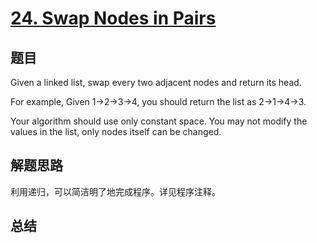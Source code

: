 # [24. Swap Nodes in Pairs](https://leetcode-cn.com/problems/swap-nodes-in-pairs/)

## 题目
Given a linked list, swap every two adjacent nodes and return its head.

For example,
Given 1->2->3->4, you should return the list as 2->1->4->3.

Your algorithm should use only constant space. You may not modify the values in the list, only nodes itself can be changed.

## 解题思路
利用递归，可以简洁明了地完成程序。详见程序注释。

## 总结


